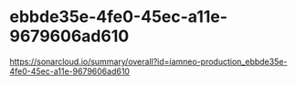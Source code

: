 # ebbde35e-4fe0-45ec-a11e-9679606ad610
https://sonarcloud.io/summary/overall?id=iamneo-production_ebbde35e-4fe0-45ec-a11e-9679606ad610
